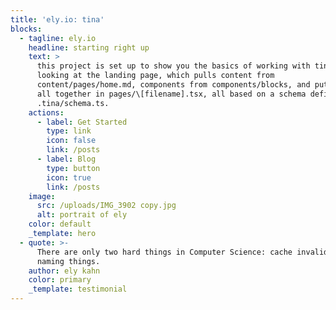 ```yaml
---
title: 'ely.io: tina'
blocks:
  - tagline: ely.io
    headline: starting right up
    text: >
      this project is set up to show you the basics of working with tina. you're
      looking at the landing page, which pulls content from
      content/pages/home.md, components from components/blocks, and puts them
      all together in pages/\[filename].tsx, all based on a schema defined in
      .tina/schema.ts.
    actions:
      - label: Get Started
        type: link
        icon: false
        link: /posts
      - label: Blog
        type: button
        icon: true
        link: /posts
    image:
      src: /uploads/IMG_3902 copy.jpg
      alt: portrait of ely
    color: default
    _template: hero
  - quote: >-
      There are only two hard things in Computer Science: cache invalidation and
      naming things.
    author: ely kahn
    color: primary
    _template: testimonial
---
```








